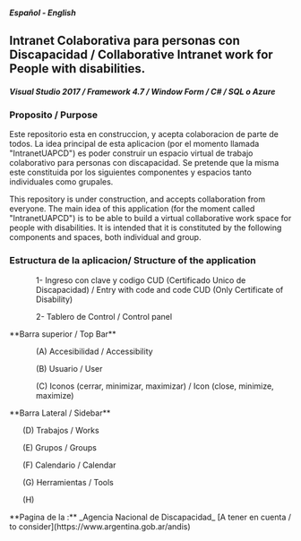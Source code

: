 ##### Español - English

## Intranet Colaborativa para personas con Discapacidad / Collaborative Intranet work for People with disabilities.

##### Visual Studio 2017   /   Framework 4.7   /   Window Form   /  C#  /   SQL o Azure

### Proposito / Purpose
Este repositorio esta en construccion, y acepta colaboracion de parte de todos. La idea principal de esta aplicacion (por el momento llamada "IntranetUAPCD") es poder construir un espacio virtual de trabajo colaborativo para personas con discapacidad. Se pretende que la misma este constituida por los siguientes componentes y espacios tanto individuales como grupales.

This repository is under construction, and accepts collaboration from everyone. The main idea of this application (for the moment called "IntranetUAPCD") is to be able to build a virtual collaborative work space for people with disabilities. It is intended that it is constituted by the following components and spaces, both individual and group.


### Estructura de la aplicacion/ Structure of the application
<ul>
<ol>1- Ingreso con clave y codigo CUD (Certificado Unico de Discapacidad) / Entry with code and code CUD (Only Certificate of Disability)</ol>
<ol>2- Tablero de Control / Control panel
</ol>
</ul>
**Barra superior / Top Bar**
<ul>
     <ol>(A) Accesibilidad / Accessibility</ol>
     <ol>(B) Usuario / User</ol>
     <ol>(C) Iconos (cerrar, minimizar, maximizar) / Icon (close, minimize, maximize)</ol>
</ul>
**Barra Lateral / Sidebar**
     <ol>(D) Trabajos / Works</ol>
     <ol>(E) Grupos / Groups</ol>
     <ol>(F) Calendario / Calendar</ol>
     <ol>(G) Herramientas / Tools</ol>
     <ol>(H) </ol>
</ul>
**Pagina de la :** _Agencia Nacional de Discapacidad_ [A tener en cuenta / to consider](https://www.argentina.gob.ar/andis)

